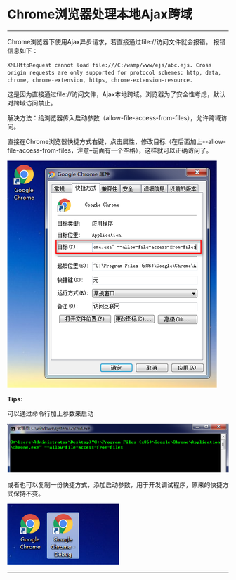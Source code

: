# Chrome浏览器处理本地Ajax跨域

---

Chrome浏览器下使用Ajax异步请求，若直接通过file://访问文件就会报错。 报错信息如下： 

`XMLHttpRequest cannot load file:///C:/wamp/www/ejs/abc.ejs. Cross origin requests are only supported for protocol schemes: http, data, chrome, chrome-extension, https, chrome-extension-resource. `

这是因为直接通过file://访问文件，Ajax本地跨域。浏览器为了安全性考虑，默认对跨域访问禁止。

解决方法：给浏览器传入启动参数（allow-file-access-from-files），允许跨域访问。

直接在Chrome浏览器快捷方式右键，点击属性，修改目标（在后面加上--allow-file-access-from-files，注意–前面有一个空格），这样就可以正确访问了。

![1550654129581](images/1550654129581.png)

**Tips:**

可以通过命令行加上参数来启动

![1550654707216](images/1550654707216.png)

或者也可以复制一份快捷方式，添加启动参数，用于开发调试程序，原来的快捷方式保持不变。

![1550654481845](images/1550654481845.png)



---

